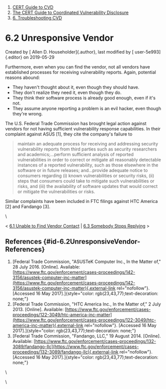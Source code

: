 



1.  [CERT Guide to CVD](index.html)
2.  [The CERT Guide to Coordinated Vulnerability
    Disclosure](The-CERT-Guide-to-Coordinated-Vulnerability-Disclosure_47677443.html)
3.  [6. Troubleshooting CVD](6.-Troubleshooting-CVD_47677482.html)


# 6.2 Unresponsive Vendor 




Created by [ Allen D. Householder]{.author}, last modified by [
user-5e993]{.editor} on 2019-05-29



Furthermore, even when you can find the vendor, not all vendors have
established processes for receiving vulnerability reports. Again,
potential reasons abound:

-   They haven\'t thought about it, even though they should have.
-   They don\'t realize they need it, even though they do.
-   They think their software process is already good enough, even if
    it\'s not.
-   They assume anyone reporting a problem is an evil hacker, even
    though they\'re wrong.

The U.S. Federal Trade Commission has brought legal action against
vendors for not having sufficient vulnerability response capabilities.
In their complaint against ASUS \[1\], they cite the company\'s failure
to

> maintain an adequate process for receiving and addressing security
> vulnerability reports from third parties such as security researchers
> and academics;...perform sufficient analysis of reported
> vulnerabilities in order to correct or mitigate all reasonably
> detectable instances of a reported vulnerability, such as those
> elsewhere in the software or in future releases; and\...provide
> adequate notice to consumers regarding (i) known vulnerabilities or
> security risks, (ii) steps that consumers could take to mitigate such
> vulnerabilities or risks, and (iii) the availability of software
> updates that would correct or mitigate the vulnerabilities or risks.

Similar complaints have been included in FTC filings against HTC America
\[2\] and Fandango \[3\].

\



\< [6.1 Unable to Find Vendor
Contact](6.1-Unable-to-Find-Vendor-Contact_47677483.html) \| [6.3
Somebody Stops Replying](6.3-Somebody-Stops-Replying_47677485.html) \>



## References {#id-6.2UnresponsiveVendor-References}

1.  [Federal Trade Commission, \"ASUSTeK Computer Inc., In the Matter
    of,\" 28 July 2016. \[Online\]. Available:
    [https://www.ftc.gov/enforcement/cases-proceedings/142-3156/asustek-computer-inc-matter](https://www.ftc.gov/enforcement/cases-proceedings/142-3156/asustek-computer-inc-matter){.external-link
    rel="nofollow"}. \[Accessed 16 May
    2017\].]{style="color: rgb(23,43,77);text-decoration: none;"}
2.  [Federal Trade Commission, \"HTC America Inc., In the Matter of,\" 2
    July 2013. \[Online\]. Available:
    [https://www.ftc.gov/enforcement/cases-proceedings/122-3049/htc-america-inc-matter](https://www.ftc.gov/enforcement/cases-proceedings/122-3049/htc-america-inc-matter){.external-link
    rel="nofollow"}. \[Accessed 16 May
    2017\].]{style="color: rgb(23,43,77);text-decoration: none;"}
3.  [Federal Trade Commission, \"Fandango, LLC,\" 19 August 2014.
    \[Online\]. Available:
    [https://www.ftc.gov/enforcement/cases-proceedings/132-3089/fandango-llc](https://www.ftc.gov/enforcement/cases-proceedings/132-3089/fandango-llc){.external-link
    rel="nofollow"}. \[Accessed 16 May
    2017\].]{style="color: rgb(23,43,77);text-decoration: none;"}

\

\












